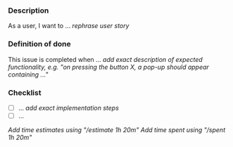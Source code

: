 ### Description
As a user, I want to ... *rephrase user story*

### Definition of done
This issue is completed when ... *add exact description of expected functionality, e.g. "on pressing the button X, a pop-up should appear containing ..."*

### Checklist
- [ ] ... *add exact implementation steps*
- [ ] ...

*Add time estimates using "/estimate 1h 20m"*
*Add time spent using "/spent 1h 20m"*
